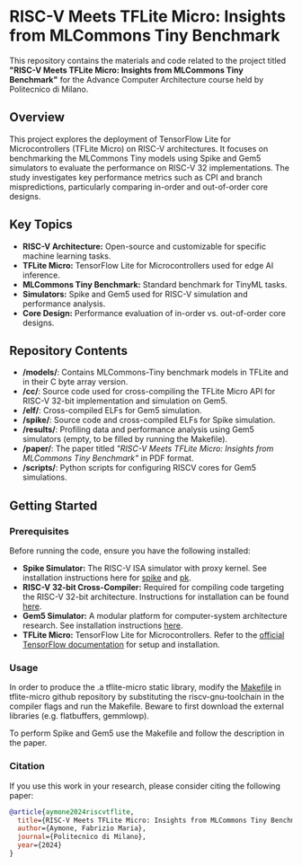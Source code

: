 # RISC-V Meets TFLite Micro: Insights from MLCommons Tiny Benchmark

This repository contains the materials and code related to the project titled **"RISC-V Meets TFLite Micro: Insights from MLCommons Tiny Benchmark"** for the Advance Computer Architecture course held by Politecnico di Milano.

## Overview

This project explores the deployment of TensorFlow Lite for Microcontrollers (TFLite Micro) on RISC-V architectures. It focuses on benchmarking the MLCommons Tiny models using Spike and Gem5 simulators to evaluate the performance on RISC-V 32 implementations. The study investigates key performance metrics such as CPI and branch mispredictions, particularly comparing in-order and out-of-order core designs.

## Key Topics

- **RISC-V Architecture:** Open-source and customizable for specific machine learning tasks.
- **TFLite Micro:** TensorFlow Lite for Microcontrollers used for edge AI inference.
- **MLCommons Tiny Benchmark:** Standard benchmark for TinyML tasks.
- **Simulators:** Spike and Gem5 used for RISC-V simulation and performance analysis.
- **Core Design:** Performance evaluation of in-order vs. out-of-order core designs.

## Repository Contents

- **/models/**: Contains MLCommons-Tiny benchmark models in TFLite and in their C byte array version.
- **/cc/**: Source code used for cross-compiling the TFLite Micro API for RISC-V 32-bit implementation and simulation on Gem5.
- **/elf/**: Cross-compiled ELFs for Gem5 simulation.
- **/spike/**: Source code and cross-compiled ELFs for Spike simulation.
- **/results/**: Profiling data and performance analysis using Gem5 simulators (empty, to be filled by running the Makefile).
- **/paper/**: The paper titled *"RISC-V Meets TFLite Micro: Insights from MLCommons Tiny Benchmark"* in PDF format.
- **/scripts/**: Python scripts for configuring RISCV cores for Gem5 simulations.

## Getting Started

### Prerequisites

Before running the code, ensure you have the following installed:

- **Spike Simulator:** The RISC-V ISA simulator with proxy kernel. See installation instructions here for [spike](https://github.com/riscv/riscv-isa-sim) and [pk](https://github.com/riscv-software-src/riscv-pk).
- **RISC-V 32-bit Cross-Compiler:** Required for compiling code targeting the RISC-V 32-bit architecture. Instructions for installation can be found [here](https://github.com/riscv-collab/riscv-gnu-toolchain).
- **Gem5 Simulator:** A modular platform for computer-system architecture research. See installation instructions [here](https://www.gem5.org/documentation/general_docs/building).
- **TFLite Micro:** TensorFlow Lite for Microcontrollers. Refer to the [official TensorFlow documentation](https://www.tensorflow.org/lite/microcontrollers) for setup and installation.

### Usage

In order to produce the .a tflite-micro static library, modify the [Makefile](https://github.com/tensorflow/tflite-micro/blob/89f99a9e7bc0c4db74bd45fdcb8e6e91def406e8/tensorflow/lite/micro/tools/make/Makefile) in tflite-micro github repository by substituting the riscv-gnu-toolchain in the compiler flags and run the Makefile. Beware to first download the external libraries (e.g. flatbuffers, gemmlowp).

To perform Spike and Gem5 use the Makefile and follow the description in the paper.


### Citation

If you use this work in your research, please consider citing the following paper:

```bibtex
@article{aymone2024riscvtflite,
  title={RISC-V Meets TFLite Micro: Insights from MLCommons Tiny Benchmark},
  author={Aymone, Fabrizio Maria},
  journal={Politecnico di Milano},
  year={2024}
}

